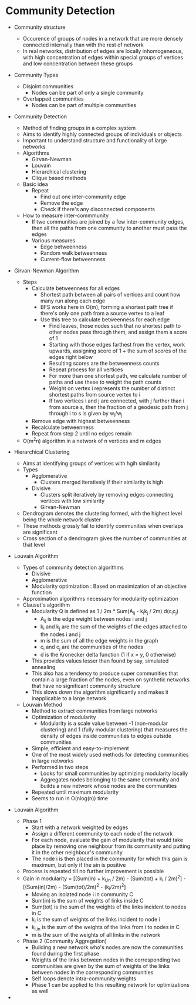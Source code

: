 # Community Detection

- Community structure
  - Occurence of groups of nodes in a network that are more densely connected internally than with the rest of network
  - In real networks, distribution of edges are locally inhomogeneous, with high concentration of edges within special groups of vertices and low concentration between these groups

- Community Types
  - Disjoint communities
    - Nodes can be part of only a single community
  - Overlapped communities
    - Nodes can be part of multiple communities

- Community Detection
  - Method of finding groups in a complex system
  - Aims to identify highly connected groups of individuals or objects
  - Important to understand structure and functionality of large networks
  - Algorithms
    - Girvan-Newman
    - Louvain
    - Hierarchical clustering
    - Clique based methods
  - Basic idea
    - Repeat
      - Find out one inter-community edge
      - Remove the edge
      - Check if there's any disconnected components
  - How to measure inter-commmunity
    - If two communities are joined by a few inter-community edges, then all the paths from one community to another must pass the edges
    - Various measures  
      - Edge betweenness
      - Random walk betweenness
      - Current-flow betweenness

- Girvan-Newman Algorithm
  - Steps
    - Calculate betweenness for all edges
      - Shortest path between all pairs of vertices and count how many run along each edge
      - BFS works here in O(m), forming a shortest path tree if there's only one path from a source vertex to a leaf
      - Use this tree to calculate betweenness for each edge
        - Find leaves, those nodes such that no shortest path to other nodes pass through them, and assign them a score of 1
        - Starting with those edges farthest from the vertex, work upwards, assigning score of 1 + the sum of scores of the edges right below
        - Resulting scores are the betweenness counts
        - Repeat process for all vertices
        - For more than one shortest path, we calculate number of paths and use these to weight the path counts
        - Weight on vertex i represents the number of distinct shortest paths from source vertex to i
        - If two vertices i and j are connected, with j farther than i from source s, then the fraction of a geodesic path from j through i to s is given by w<sub>i</sub>/w<sub>j</sub>
    - Remove edge with highest betweenness
    - Recalculate betweenness
    - Repeat from step 2 until no edges remain
  - O(m<sup>2</sup>n) algorithm in a network of n vertices and m edges

- Hierarchical Clustering
  - Aims at identifying groups of vertices with hgih similarity
  - Types
    - Agglomerative
      - Clusters merged iteratively if their similarity is high
    - Divisive
      - Clusters split iteratively by removing edges connecting vertices with low similarity
      - Girvan-Newman
  - Dendrogram denotes the clustering formed, with the highest level being the whole network cluster
  - These methods grossly fail to identify communities when overlaps are significant
  - Cross section of a dendrogram gives the number of communities at that level

- Louvain Algorithm
  - Types of community detection algorithms
    - Divisive
    - Agglomerative
    - Modularity optimization : Based on maximization of an objective function
  - Approximation algorithms necessary for modularity optimization
  - Clauset's algorithm
    - Modularity Q is defined as 1 / 2m * Sum(A<sub>ij</sub> - k<sub>i</sub>k<sub>j</sub> / 2m) d(c<sub>i</sub>c<sub>j</sub>)
      - A<sub>ij</sub> is the edge weight between nodes i and j
      - k<sub>i</sub> and k<sub>j</sub> are the sum of the weights of the edges attached to the nodes i and j
      - m is the sum of all the edge weights in the graph
      - c<sub>i</sub> and c<sub>j</sub> are the communities of the nodes
      - d is the Kronecker delta function (1 if x = y, 0 otherwise)
    - This provides values lesser than found by say, simulated annealing
    - This also has a tendency to produce super communities that contain a large fraction of the nodes, even on synthetic networks that have no significant community structure
    - This slows down the algorithm significantly and makes it inapplicable to a large network
  - Louvain Method
    - Method to extract communities from large networks
    - Optimization of modularity
      - Modularity is a scale value between -1 (non-modular clustering) and 1 (fully modular clustering) that measures the density of edges inside communities to edges outside communities
    - Simple, efficient and easy-to-implement
    - One of the most widely used methods for detecting communities in large networks
    - Performed in two steps
      - Looks for small communities by optimizing modularity locally
      - Aggregates nodes belonging to the same community and builds a new network whose nodes are the communities
    - Repeated until maximum modularity
    - Seems to run in O(nlog(n)) time

- Louvain Algorithm
  - Phase 1
    - Start with a network weighted by edges
    - Assign a different community to each node of the network
    - For each node, evaluate the gain of modularity that would take place by removing one neighbour from its community and putting it in the other neighbour's community
    - The node i is then placed in the community for which this gain is maximum, but only if the ain is positive
  - Process is repeated till no further improvement is possible
  - Gain in modularity = [(Sum(in) + k<sub>i,in</sub> / 2m) - (Sum(tot) + k<sub>i</sub> / 2m)<sup>2</sup>] - [(Sum(in)/2m) - (Sum(tot)/2m)<sup>2</sup> - (k<sub>i</sub>/2m)<sup>2</sup>]
    - Moving an isolated node i in community C
    - Sum(in) is the sum of weights of links inside C
    - Sum(tot) is the sum of the weights of the links incident to nodes in C
    - k<sub>i</sub> is the sum of weights of the links incident to node i
    - k<sub>i,in</sub> is the sum of the weights of the links from i to nodes in C
    - m is the sum of the weights of all links in the network
  - Phase 2 (Community Aggregation)
    - Building a new network who's nodes are now the communities found during the first phase
    - Weights of the links between nodes in the corresponding two communities are given by the sum of weights of the links between nodes in the corresponding communities
    - Self loops denote intra-community weights
    - Phase 1 can be applied to this resulting network for optimizations as well

- 